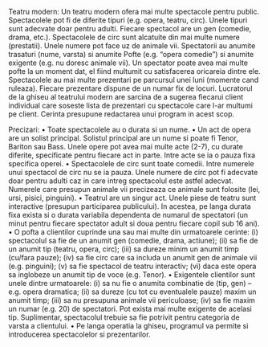 Teatru modern: 
Un teatru modern ofera mai multe spectacole pentru public. Spectacolele pot fi de diferite tipuri (e.g. opera, teatru, circ). Unele tipuri sunt adecvate doar pentru adulti. Fiecare spectacol are un gen (comedie, drama, etc.). Spectacolele de circ sunt alcatuite din mai multe numere (prestatii). Unele numere pot face uz de animale vii. Spectatorii au anumite trasaturi (nume, varsta) si anumite Pofte (e.g. “opera comedie”) si anumite exigente (e.g. nu doresc animale vii). Un spectator poate avea mai multe pofte la un moment dat, el fiind multumit cu satisfacerea oricareia dintre ele. Spectacolele au mai multe prezentari pe parcursul unei luni (momente cand ruleaza).  Fiecare prezentare dispune de un numar fix de locuri. Lucratorul de la ghiseu al teatrului modern are sarcina de a sugerea fiecarui client individual care soseste lista de prezentari cu spectacole care l-ar multumi pe client. Cerinta presupune redactarea unui program in acest scop.

Precizari: 
•	Toate spectacolele au o durata si un nume.
•	Un act de opera are un solist principal. Solistul principal are un nume si poate fi Tenor, Bariton sau Bass. Unele opere pot avea mai multe acte (2-7), cu durate diferite, specificate pentru fiecare act in parte. Intre acte se ia o pauza fixa specifica operei. 
•	Spectacolele de circ sunt toate comedii. Intre numerele unui spectacol de circ nu se ia pauza. Unele numere de circ pot fi adecvate doar pentru adulti caz in care intreg spectacolul este astfel adecvat. Numerele care presupun animale vii precizeaza ce animale sunt folosite (lei, ursi, pisici, pinguini).
•	Teatrul are un singur act. Unele piese de teatru sunt interactive (presupun participarea publicului). In acestea, pe langa durata fixa exista si o durata variabila dependenta de numarul de spectatori (un minut pentru fiecare spectator adult si doua pentru fiecare copil sub 16 ani).
•	O pofta a clientilor cuprinde una sau mai multe din urmatoarele cerinte: (i) spectacolul sa fie de un anumit gen (comedie, drama, actiune); (ii) sa fie de un anumit tip (teatru, opera, circ); (iii) sa dureze minim un anumit timp (cu/fara pauze); (iv) sa fie circ care sa includa un anumit gen de animale vii (e.g. pinguini); (v) sa fie spectacol de teatru interactiv; (vi) daca este opera sa inglobeze un anumit tip de voce (e.g. Tenor). 
•	Exigentele clientilor sunt unele dintre urmatoarele: (i) sa nu fie o anumita combinatie de (tip, gen) – e.g. opera dramatica; (ii) sa dureze (cu tot cu eventualele pauze) maxim un anumit timp; (iii) sa nu presupuna animale vii periculoase; (iv) sa fie maxim un numar (e.g. 20) de spectatori. Pot exista mai multe exigente de acelasi tip. Suplimentar, spectacolul trebuie sa fie potrivit pentru categoria de varsta a clientului.
•	Pe langa operatia la ghiseu, programul va permite si introducerea spectacolelor si prezentarilor.
